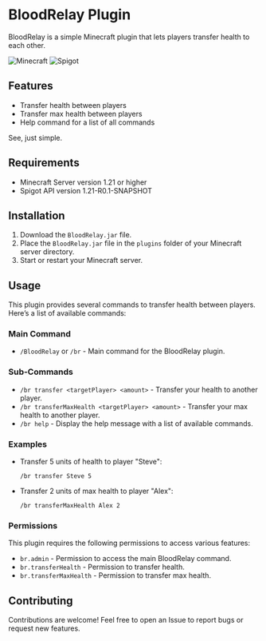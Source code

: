 # BloodRelay Plugin

BloodRelay is a simple Minecraft plugin that lets players transfer health to each other.

![Minecraft](https://img.shields.io/badge/Minecraft-1.21-blue.svg)
![Spigot](https://img.shields.io/badge/Spigot-1.21--R0.1--SNAPSHOT-orange.svg)

## Features
- Transfer health between players
- Transfer max health between players
- Help command for a list of all commands

See, just simple.

## Requirements
- Minecraft Server version 1.21 or higher
- Spigot API version 1.21-R0.1-SNAPSHOT

## Installation
1. Download the `BloodRelay.jar` file<!-- from the [latest release](https://github.com/username/repository/releases)-->.
2. Place the `BloodRelay.jar` file in the `plugins` folder of your Minecraft server directory.
3. Start or restart your Minecraft server.

## Usage
This plugin provides several commands to transfer health between players. Here’s a list of available commands:

### Main Command
- `/BloodRelay` or `/br` - Main command for the BloodRelay plugin.

### Sub-Commands
- `/br transfer <targetPlayer> <amount>` - Transfer your health to another player.
- `/br transferMaxHealth <targetPlayer> <amount>` - Transfer your max health to another player.
- `/br help` - Display the help message with a list of available commands.

### Examples
- Transfer 5 units of health to player "Steve":
  ```plaintext
  /br transfer Steve 5
  ```

- Transfer 2 units of max health to player "Alex":
  ```plaintext
  /br transferMaxHealth Alex 2
  ```

### Permissions
This plugin requires the following permissions to access various features:
- `br.admin` - Permission to access the main BloodRelay command.
- `br.transferHealth` - Permission to transfer health.
- `br.transferMaxHealth` - Permission to transfer max health.

## Contributing
Contributions are welcome! Feel free to open an Issue to report bugs or request new features.